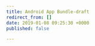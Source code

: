 ```yaml
---
title: Android App Bundle-draft
redirect_from: []
date: 2019-01-08 09:25:30 +0000
published: false

---
```

